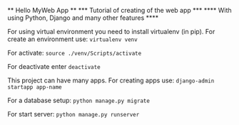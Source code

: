 ** Hello MyWeb App **
*** Tutorial of creating of the web app ***
**** With using Python, Django and many other features ****

For using virtual environment you need to install virtualenv (in pip).
For create an environment use:
`virtualenv venv`

For activate:
`source ./venv/Scripts/activate`

For deactivate enter `deactivate`

This project can have many apps. For creating apps use:
`django-admin startapp app-name`

For a database setup:
`python manage.py migrate`

For start server:
`python manage.py runserver`